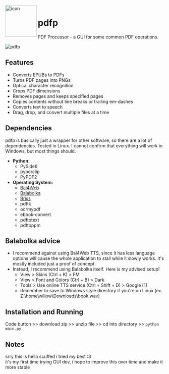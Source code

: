 <img align="left" width="100" height="100" src="https://raw.githubusercontent.com/MellowKyler/pdfp/main/logo.ico" alt="icon">

# pdfp
PDF Processor - a GUI for some common PDF operations.

![pdfp](https://github.com/MellowKyler/pdfp/assets/108599378/cadedac6-8246-4d87-9121-732d6234db19)

## Features
- Converts EPUBs to PDFs
- Turns PDF pages into PNGs
- Optical character recognition
- Crops PDF dimensions
- Removes pages and keeps specified pages
- Copies contents without line breaks or trailing em-dashes
- Converts text to speech
- Drag, drop, and convert multiple files at a time

## Dependencies
pdfp is basically just a wrapper for other software, so there are a lot of dependencies. Tested in Linux. I cannot confirm that everything will work in Windows, but most things should.
- **Python:**
  - PySide6
  - pyperclip
  - PyPDF2
- **Operating System:**
  - [Bal4Web](https://www.cross-plus-a.com/bweb.htm)
  - [Balabolka](https://www.cross-plus-a.com/balabolka.htm)
  - [Briss](https://github.com/mbaeuerle/Briss-2.0)
  - pdftk
  - ocrmypdf
  - ebook-convert
  - pdftotext
  - pdftoppm

## Balabolka advice
- I recommend against using Bal4Web TTS, since it has less language options will cause the whole application to stall while it slowly works. It's mostly included just a proof of concept.
- Instead, I recommend using Balabolka itself. Here is my advised setup!
  - View > Skins (Ctrl + K) > FM 
  - View > Font and Colors (Ctrl + B) > Dark
  - Tools > Use online TTS service (Ctrl + Shift + D) > Google [1]
  - Remember to save to Windows style directory if you're on Linux (ex. Z:\home\willow\Downloads\book.wav)

## Installation and Running
Code button >> download zip >> unzip file >> cd into directory >> `python main.py`

## Notes
srry this is hella scuffed i tried my best :3 <br>
it's my first time trying GUI dev, i hope to improve this over time and make it more stable

